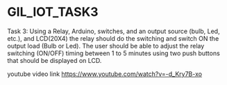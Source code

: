 # GIL_IOT_TASK3
Task 3: Using a Relay, Arduino, switches, and an output source (bulb, Led, etc.),
and LCD(20X4) the relay should do the switching and switch ON the output load
(Bulb or Led). The user should be able to adjust the relay switching (ON/OFF)
timing between 1 to 5 minutes using two push buttons that should be displayed
on LCD.

youtube video link   https://www.youtube.com/watch?v=-d_Kry7B-xo
